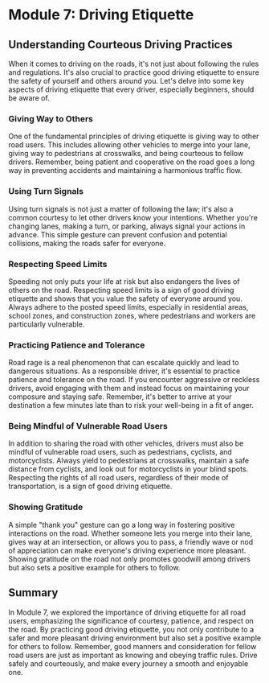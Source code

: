 # Module 7: Driving Etiquette

## Understanding Courteous Driving Practices

When it comes to driving on the roads, it's not just about following the rules and regulations. It's also crucial to practice good driving etiquette to ensure the safety of yourself and others around you. Let's delve into some key aspects of driving etiquette that every driver, especially beginners, should be aware of.

### Giving Way to Others

One of the fundamental principles of driving etiquette is giving way to other road users. This includes allowing other vehicles to merge into your lane, giving way to pedestrians at crosswalks, and being courteous to fellow drivers. Remember, being patient and cooperative on the road goes a long way in preventing accidents and maintaining a harmonious traffic flow.

### Using Turn Signals

Using turn signals is not just a matter of following the law; it's also a common courtesy to let other drivers know your intentions. Whether you're changing lanes, making a turn, or parking, always signal your actions in advance. This simple gesture can prevent confusion and potential collisions, making the roads safer for everyone.

### Respecting Speed Limits

Speeding not only puts your life at risk but also endangers the lives of others on the road. Respecting speed limits is a sign of good driving etiquette and shows that you value the safety of everyone around you. Always adhere to the posted speed limits, especially in residential areas, school zones, and construction zones, where pedestrians and workers are particularly vulnerable.

### Practicing Patience and Tolerance

Road rage is a real phenomenon that can escalate quickly and lead to dangerous situations. As a responsible driver, it's essential to practice patience and tolerance on the road. If you encounter aggressive or reckless drivers, avoid engaging with them and instead focus on maintaining your composure and staying safe. Remember, it's better to arrive at your destination a few minutes late than to risk your well-being in a fit of anger.

### Being Mindful of Vulnerable Road Users

In addition to sharing the road with other vehicles, drivers must also be mindful of vulnerable road users, such as pedestrians, cyclists, and motorcyclists. Always yield to pedestrians at crosswalks, maintain a safe distance from cyclists, and look out for motorcyclists in your blind spots. Respecting the rights of all road users, regardless of their mode of transportation, is a sign of good driving etiquette.

### Showing Gratitude

A simple "thank you" gesture can go a long way in fostering positive interactions on the road. Whether someone lets you merge into their lane, gives way at an intersection, or allows you to pass, a friendly wave or nod of appreciation can make everyone's driving experience more pleasant. Showing gratitude on the road not only promotes goodwill among drivers but also sets a positive example for others to follow.

## Summary

In Module 7, we explored the importance of driving etiquette for all road users, emphasizing the significance of courtesy, patience, and respect on the road. By practicing good driving etiquette, you not only contribute to a safer and more pleasant driving environment but also set a positive example for others to follow. Remember, good manners and consideration for fellow road users are just as important as knowing and obeying traffic rules. Drive safely and courteously, and make every journey a smooth and enjoyable one.

